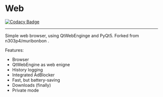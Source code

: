 # Web

[![Codacy Badge](https://api.codacy.com/project/badge/Grade/7178171114a2481d8c73e756cc63fb58)](https://app.codacy.com/manual/jonasjaguar/Web?utm_source=github.com&utm_medium=referral&utm_content=jonasjaguar/Web&utm_campaign=Badge_Grade_Settings)

-----
Simple web browser, using QtWebEnginge and PyQt5. Forked from n303p4/muribonbon .

Features:
  
  * Browser  
  * QtWebEngine as web enigne  
  * History logging  
  * Integrated AdBlocker  
  * Fast, but battery-saving  
  * Downloads (finally)  
  * Private mode  
